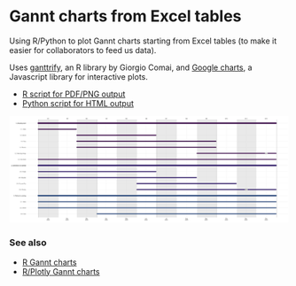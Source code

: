 # Gannt charts from Excel tables

Using R/Python to plot Gannt charts starting from Excel tables
(to make it easier for collaborators to feed us data).

Uses [ganttrify](https://github.com/giocomai/ganttrify), an R
library by Giorgio Comai, and [Google charts](https://developers.google.com/chart/interactive/docs/gallery/ganttchart),
a Javascript library for interactive plots.

* [R script for PDF/PNG output](r-plot)
* [Python script for HTML output](html-plot)

![Example](r-plot/gannt.png)

### See also

* [R Gannt charts](https://jtr13.github.io/cc19/gantt-charts.html)
* [R/Plotly Gannt charts](https://plotly.com/r/gantt/)
